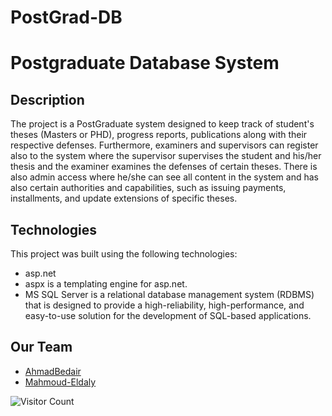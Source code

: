# PostGrad-DB

# Postgraduate Database System

## Description
The project is a PostGraduate system designed to keep track of student's theses (Masters or PHD), progress reports, publications along with their respective defenses. Furthermore, examiners and supervisors can register also to the system where the supervisor supervises the student and his/her thesis and the examiner examines the defenses of certain theses. There is also admin access where he/she can see all content in the system and has also certain authorities and capabilities, such as issuing payments, installments, and update extensions of specific theses.

## Technologies
This project was built using the following technologies:
- asp.net
- aspx is a templating engine for asp.net.
- MS SQL Server is a relational database management system (RDBMS) that is designed to provide a high-reliability, high-performance, and easy-to-use solution for the development of SQL-based applications.

## Our Team
- [AhmadBedair](https://github.com/AhmadBedair)
- [Mahmoud-Eldaly](https://github.com/Mahmoud-Eldaly)

![Visitor Count](https://profile-counter.glitch.me/amir-ammar/count.svg)
